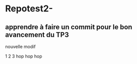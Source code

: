 # Repotest2- 

## apprendre à faire un commit pour le bon avancement du TP3

nouvelle modif 

1 2 3 hop hop hop 
